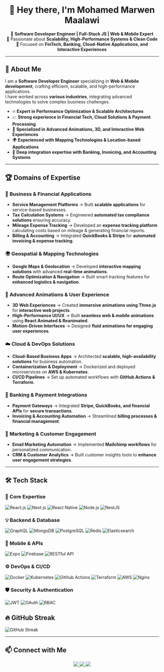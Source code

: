 <h1 align="center">👋 Hey there, I'm Mohamed Marwen Maalawi </h1>

<p align="center">
   🚀 <b>Software Developer Engineer | Full-Stack JS | Web & Mobile Expert</b><br>
   🔹 Passionate about <b>Scalability, High-Performance Systems & Clean Code</b><br>
   🏦 Focused on <b>FinTech, Banking, Cloud-Native Applications, and Interactive Experiences</b>
</p>

---

## 🚀 About Me  

I am a **Software Developer Engineer** specializing in **Web & Mobile development**, crafting efficient, scalable, and high-performance applications.  
I have worked across **various industries**, integrating advanced technologies to solve complex business challenges.

- 🔥 **Expert in Performance Optimization & Scalable Architectures**  
- 📈 **Strong experience in Financial Tech, Cloud Solutions & Payment Processing**  
- 🎨 **Specialized in Advanced Animations, 3D, and Interactive Web Experiences**  
- 🌍 **Experienced with Mapping Technologies & Location-based Applications**  
- 🏦 **Deep integration expertise with Banking, Invoicing, and Accounting Systems**  

---

## 🏆 Domains of Expertise  

### 🏢 **Business & Financial Applications**
- **Service Management Platforms** → Built **scalable applications** for service-based businesses.  
- **Tax Calculation Systems** → Engineered **automated tax compliance solutions** ensuring accuracy.  
- **Mileage Expense Tracking** → Developed an **expense tracking platform** calculating costs based on mileage & generating financial reports.  
- **Billing & Accounting** → Integrated **QuickBooks & Stripe** for **automated invoicing & expense tracking**.  

### 🌍 **Geospatial & Mapping Technologies**
- **Google Maps & Geolocation** → Developed **interactive mapping solutions** with advanced **real-time animations**.  
- **Route Optimization & Navigation** → Built smart tracking features for **enhanced logistics & navigation**.  

### 🎨 **Advanced Animations & User Experience**
- **3D Web Experiences** → Created **immersive animations using Three.js** for **interactive web projects**.  
- **High-Performance UI/UX** → Built **seamless web & mobile animations** using **React Animated & Reanimated**.  
- **Motion-Driven Interfaces** → Designed **fluid animations for engaging user experiences**.  

### ☁️ **Cloud & DevOps Solutions**
- **Cloud-Based Business Apps** → Architected **scalable, high-availability solutions** for business automation.  
- **Containerization & Deployment** → Dockerized and deployed microservices on **AWS & Kubernetes**.  
- **CI/CD Pipelines** → Set up automated workflows with **GitHub Actions & Terraform**.  

### 🏦 **Banking & Payment Integrations**
- **Payment Gateways** → Integrated **Stripe, QuickBooks, and financial APIs** for **secure transactions**.  
- **Invoicing & Accounting Automation** → Streamlined **billing processes & financial management**.  

### 📩 **Marketing & Customer Engagement**
- **Email Marketing Automation** → Implemented **Mailchimp workflows** for personalized communication.  
- **CRM & Customer Analytics** → Built customer insights tools to **enhance user engagement strategies**.  

---

## 🛠️ Tech Stack  

### **🚀 Core Expertise**
![React.js](https://img.shields.io/badge/React.js-61DAFB?style=for-the-badge&logo=react&logoColor=black)
![Next.js](https://img.shields.io/badge/Next.js-000000?style=for-the-badge&logo=nextdotjs&logoColor=white)
![React Native](https://img.shields.io/badge/React_Native-20232A?style=for-the-badge&logo=react&logoColor=61DAFB)
![Node.js](https://img.shields.io/badge/Node.js-339933?style=for-the-badge&logo=node.js&logoColor=white)
![NestJS](https://img.shields.io/badge/NestJS-E0234E?style=for-the-badge&logo=nestjs&logoColor=white)

### **💡 Backend & Database**
![GraphQL](https://img.shields.io/badge/GraphQL-E10098?style=for-the-badge&logo=graphql&logoColor=white)
![MongoDB](https://img.shields.io/badge/MongoDB-47A248?style=for-the-badge&logo=mongodb&logoColor=white)
![PostgreSQL](https://img.shields.io/badge/PostgreSQL-316192?style=for-the-badge&logo=postgresql&logoColor=white)
![Redis](https://img.shields.io/badge/Redis-DC382D?style=for-the-badge&logo=redis&logoColor=white)
![Elasticsearch](https://img.shields.io/badge/Elasticsearch-005571?style=for-the-badge&logo=elasticsearch&logoColor=white)

### **📲 Mobile & APIs**
![Expo](https://img.shields.io/badge/Expo-000020?style=for-the-badge&logo=expo&logoColor=white)
![Firebase](https://img.shields.io/badge/Firebase-FFCA28?style=for-the-badge&logo=firebase&logoColor=black)
![RESTful API](https://img.shields.io/badge/REST_API-02569B?style=for-the-badge&logo=api&logoColor=white)

### **⚙️ DevOps & CI/CD**
![Docker](https://img.shields.io/badge/Docker-2496ED?style=for-the-badge&logo=docker&logoColor=white)
![Kubernetes](https://img.shields.io/badge/Kubernetes-326CE5?style=for-the-badge&logo=kubernetes&logoColor=white)
![GitHub Actions](https://img.shields.io/badge/GitHub_Actions-2088FF?style=for-the-badge&logo=github-actions&logoColor=white)
![Terraform](https://img.shields.io/badge/Terraform-623CE4?style=for-the-badge&logo=terraform&logoColor=white)
![AWS](https://img.shields.io/badge/AWS-232F3E?style=for-the-badge&logo=amazon-aws&logoColor=white)
![Nginx](https://img.shields.io/badge/Nginx-009639?style=for-the-badge&logo=nginx&logoColor=white)

### **🛡️ Security & Authentication**
![JWT](https://img.shields.io/badge/JWT-000000?style=for-the-badge&logo=json-web-tokens&logoColor=white)
![OAuth](https://img.shields.io/badge/OAuth-FF4500?style=for-the-badge&logo=oauth&logoColor=white)
![RBAC](https://img.shields.io/badge/RBAC-007ACC?style=for-the-badge&logo=rbac&logoColor=white)



## 🔥 GitHub Streak
![GitHub Streak](https://github-readme-streak-stats.herokuapp.com/?user=marwenmaalawi&theme=tokyonight&hide_current_streak=true)

---

## 📫 Connect with Me  

<p align="center">
   <a href="[https://linkedin.com/in/marwenmaalawi](https://www.linkedin.com/in/mohamed-marwen-maalawi-61692620b/)">
      <img src="https://img.shields.io/badge/LinkedIn-0A66C2?style=for-the-badge&logo=linkedin&logoColor=white" />
   </a>
   <a href="https://github.com/marwenmaalawi">
      <img src="https://img.shields.io/badge/GitHub-181717?style=for-the-badge&logo=github&logoColor=white" />
   </a>
   <a href="mailto:mohamedmarwen.maalawi@gmail.com">
      <img src="https://img.shields.io/badge/Email-D14836?style=for-the-badge&logo=gmail&logoColor=white" />
   </a>
</p>
